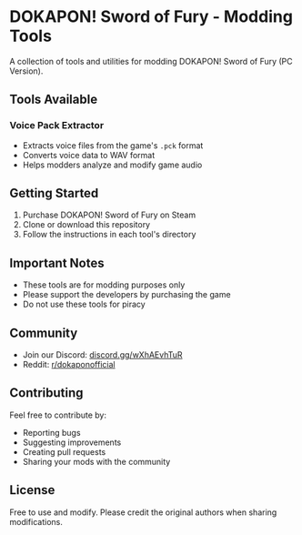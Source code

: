 # DOKAPON! Sword of Fury - Modding Tools

A collection of tools and utilities for modding DOKAPON! Sword of Fury (PC Version).

## Tools Available

### Voice Pack Extractor
- Extracts voice files from the game's `.pck` format
- Converts voice data to WAV format
- Helps modders analyze and modify game audio

## Getting Started

1. Purchase DOKAPON! Sword of Fury on Steam
2. Clone or download this repository
3. Follow the instructions in each tool's directory

## Important Notes
- These tools are for modding purposes only
- Please support the developers by purchasing the game
- Do not use these tools for piracy

## Community
- Join our Discord: [discord.gg/wXhAEvhTuR](https://discord.gg/wXhAEvhTuR)
- Reddit: [r/dokaponofficial](https://reddit.com/r/dokaponofficial/)

## Contributing
Feel free to contribute by:
- Reporting bugs
- Suggesting improvements
- Creating pull requests
- Sharing your mods with the community

## License
Free to use and modify. Please credit the original authors when sharing modifications.